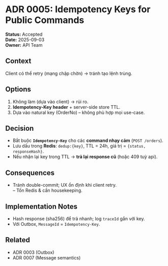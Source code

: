 # ADR 0005: Idempotency Keys for Public Commands
**Status:** Accepted  
**Date:** 2025-09-03  
**Owner:** API Team

## Context
Client có thể retry (mạng chập chờn) → tránh tạo lệnh trùng.

## Options
1) Không làm (dựa vào client) → rủi ro.  
2) **Idempotency-Key header** + server-side store TTL.  
3) Dựa vào natural key (OrderNo) – không phù hợp mọi use-case.

## Decision
- Bắt buộc **`Idempotency-Key`** cho các **command nhạy cảm** (`POST /orders`).  
- Lưu dấu trong **Redis**: `dedup:{key}`, TTL = 24h, giá trị = `{status, responseHash}`.  
- Nếu nhận lại key trong TTL → **trả lại response cũ** (hoặc 409 tuỳ api).

## Consequences
+ Tránh double-commit; UX ổn định khi client retry.  
– Tốn Redis & cần housekeeping.

## Implementation Notes
- Hash response (sha256) để trả nhanh; log `traceId` gắn với key.  
- Với Outbox, `MessageId` = `Idempotency-Key`.

## Related
- ADR 0003 (Outbox)  
- ADR 0007 (Message semantics)
